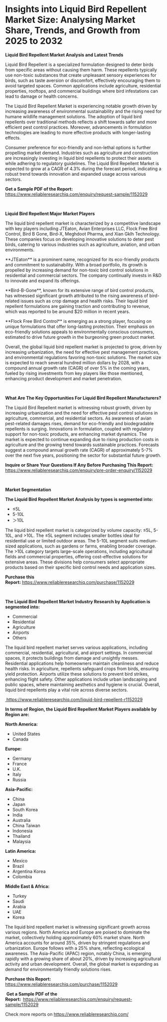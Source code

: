 <p><h1>Insights into Liquid Bird Repellent Market Size: Analysing Market Share, Trends, and Growth from 2025 to 2032</h1></p><p><strong>Liquid Bird Repellent Market Analysis and Latest Trends</strong></p>
<p><p>Liquid Bird Repellent is a specialized formulation designed to deter birds from specific areas without causing them harm. These repellents typically use non-toxic substances that create unpleasant sensory experiences for birds, such as taste aversion or discomfort, effectively encouraging them to avoid targeted spaces. Common applications include agriculture, residential properties, rooftops, and commercial buildings where bird infestations can lead to damage or health concerns.</p><p>The Liquid Bird Repellent Market is experiencing notable growth driven by increasing awareness of environmental sustainability and the rising need for humane wildlife management solutions. The adoption of liquid bird repellents over traditional methods reflects a shift towards safer and more efficient pest control practices. Moreover, advancements in formulation technologies are leading to more effective products with longer-lasting effects.</p><p>Consumer preference for eco-friendly and non-lethal options is further propelling market demand. Industries such as agriculture and construction are increasingly investing in liquid bird repellents to protect their assets while adhering to regulatory guidelines. The Liquid Bird Repellent Market is expected to grow at a CAGR of 4.3% during the forecast period, indicating a robust trend towards innovation and expanded usage across various sectors.</p></p>
<p><strong>Get a Sample PDF of the Report:&nbsp;</strong> <a href="https://www.reliableresearchiq.com/enquiry/request-sample/1152029?utm_campaign=3046&utm_medium=2&utm_source=Github&utm_content=ia&utm_term=31032025&utm_id=liquid-bird-repellent">https://www.reliableresearchiq.com/enquiry/request-sample/1152029</a></p>
<p>&nbsp;</p>
<p><strong>Liquid Bird Repellent Major Market Players</strong></p>
<p><p>The liquid bird repellent market is characterized by a competitive landscape with key players including JTEaton, Avian Enterprises LLC, Flock Free Bird Control, Bird B Gone, Bird-X, Meghdoot Pharma, and Xian Gklh Technology. These companies focus on developing innovative solutions to deter pest birds, catering to various industries such as agriculture, aviation, and urban environments.</p><p>**JTEaton** is a prominent name, recognized for its eco-friendly products and commitment to sustainability. With a broad portfolio, its growth is propelled by increasing demand for non-toxic bird control solutions in residential and commercial sectors. The company continually invests in R&D to innovate and expand its offerings.</p><p>**Bird-B-Gone**, known for its extensive range of bird control products, has witnessed significant growth attributed to the rising awareness of bird-related issues such as crop damage and health risks. Their liquid bird repellent formulations are gaining traction and contributing to revenue, which was reported to be around $20 million in recent years.</p><p>**Flock Free Bird Control** is emerging as a strong player, focusing on unique formulations that offer long-lasting protection. Their emphasis on eco-friendly solutions appeals to environmentally conscious consumers, estimated to drive future growth in the burgeoning green product market.</p><p>Overall, the global liquid bird repellent market is projected to grow, driven by increasing urbanization, the need for effective pest management practices, and environmental regulations favoring non-toxic solutions. The market size is expected to reach several hundred million dollars by 2028, with a compound annual growth rate (CAGR) of over 5% in the coming years, fueled by rising investments from key players like those mentioned, enhancing product development and market penetration.</p></p>
<p>&nbsp;</p>
<p><strong>What Are The Key Opportunities For Liquid Bird Repellent Manufacturers?</strong></p>
<p><p>The Liquid Bird Repellent market is witnessing robust growth, driven by increasing urbanization and the need for effective pest control solutions in agriculture, commercial, and residential sectors. As awareness of avian pest-related damages rises, demand for eco-friendly and biodegradable repellents is surging. Innovations in formulation, coupled with regulatory support for non-toxic products, are enhancing market dynamics. The market is expected to continue expanding due to rising production costs in agriculture and the growing trend towards sustainable practices. Forecasts suggest a compound annual growth rate (CAGR) of approximately 5-7% over the next five years, positioning the sector for substantial future growth.</p></p>
<p><strong>Inquire or Share Your Questions If Any Before Purchasing This Report:</strong> <a href="https://www.reliableresearchiq.com/enquiry/pre-order-enquiry/1152029?utm_campaign=3046&utm_medium=2&utm_source=Github&utm_content=ia&utm_term=31032025&utm_id=liquid-bird-repellent">https://www.reliableresearchiq.com/enquiry/pre-order-enquiry/1152029</a></p>
<p>&nbsp;</p>
<p><strong>Market Segmentation</strong></p>
<p><strong>The Liquid Bird Repellent Market Analysis by types is segmented into:</strong></p>
<p><ul><li>≤5L</li><li>5-10L</li><li>＞10L</li></ul></p>
<p><p>The liquid bird repellent market is categorized by volume capacity: ≤5L, 5-10L, and >10L. The ≤5L segment includes smaller bottles ideal for residential use or limited outdoor areas. The 5-10L segment suits medium-sized applications, such as gardens or farms, enabling broader coverage. The >10L category targets large-scale operations, including agricultural fields and commercial properties, offering cost-effective solutions for extensive areas. These divisions help consumers select appropriate products based on their specific bird control needs and application sizes.</p></p>
<p><strong>Purchase this Report:&nbsp;</strong><a href="https://www.reliableresearchiq.com/purchase/1152029?utm_campaign=3046&utm_medium=2&utm_source=Github&utm_content=ia&utm_term=31032025&utm_id=liquid-bird-repellent">https://www.reliableresearchiq.com/purchase/1152029</a></p>
<p>&nbsp;</p>
<p><strong>The Liquid Bird Repellent Market Industry Research by Application is segmented into:</strong></p>
<p><ul><li>Commercial</li><li>Residential</li><li>Agriculture</li><li>Airports</li><li>Others</li></ul></p>
<p><p>The liquid bird repellent market serves various applications, including commercial, residential, agricultural, and airport settings. In commercial spaces, it protects buildings from damage and unsightly messes. Residential applications help homeowners maintain cleanliness and reduce health risks. In agriculture, repellents safeguard crops from birds, ensuring yield protection. Airports utilize these solutions to prevent bird strikes, enhancing flight safety. Other applications include urban landscaping and public spaces, where maintaining aesthetics and hygiene is crucial. Overall, liquid bird repellents play a vital role across diverse sectors.</p></p>
<p><a href="https://www.reliableresearchiq.com/liquid-bird-repellent-r1152029?utm_campaign=3046&utm_medium=2&utm_source=Github&utm_content=ia&utm_term=31032025&utm_id=liquid-bird-repellent">&nbsp;https://www.reliableresearchiq.com/liquid-bird-repellent-r1152029</a></p>
<p><strong>In terms of Region, the Liquid Bird Repellent Market Players available by Region are:</strong></p>
<p>
    <p> <strong> North America: </strong>
        <ul>
            <li>United States</li>
            <li>Canada</li>
        </ul>
        </p> 
    <p> <strong> Europe: </strong>
        <ul>
            <li>Germany</li>
            <li>France</li>
            <li>U.K.</li>
            <li>Italy</li>
            <li>Russia</li>
        </ul>
        </p> 
    <p> <strong> Asia-Pacific: </strong>
        <ul>
            <li>China</li>
            <li>Japan</li>
            <li>South Korea</li>
            <li>India</li>
            <li>Australia</li>
            <li>China Taiwan</li>
            <li>Indonesia</li>
            <li>Thailand</li>
            <li>Malaysia</li>
        </ul>
        </p> 
    <p> <strong> Latin America: </strong>
        <ul>
            <li>Mexico</li>
            <li>Brazil</li>
            <li>Argentina Korea</li>
            <li>Colombia</li>
        </ul>
        </p> 
    <p> <strong> Middle East & Africa: </strong>
        <ul>
            <li>Turkey</li>
            <li>Saudi</li>
            <li>Arabia</li>
            <li>UAE</li>
            <li>Korea</li>
        </ul>
    </p>
    </p>
<p><p>The liquid bird repellent market is witnessing significant growth across various regions. North America and Europe are poised to dominate the market, collectively holding approximately 60% market share. North America accounts for around 35%, driven by stringent regulations and urbanization. Europe follows with a 25% share, reflecting ecological awareness. The Asia-Pacific (APAC) region, notably China, is emerging rapidly with a growing share of about 20%, driven by increasing agricultural activity and urban development. Overall, the global market is expanding as demand for environmentally friendly solutions rises.</p></p>
<p><strong>Purchase this Report: </strong><a href="https://www.reliableresearchiq.com/purchase/1152029?utm_campaign=3046&utm_medium=2&utm_source=Github&utm_content=ia&utm_term=31032025&utm_id=liquid-bird-repellent">https://www.reliableresearchiq.com/purchase/1152029</a></p>
<p>&nbsp;<strong>Get a Sample PDF of the Report:&nbsp;&nbsp;</strong><a href="https://www.reliableresearchiq.com/enquiry/request-sample/1152029?utm_campaign=3046&utm_medium=2&utm_source=Github&utm_content=ia&utm_term=31032025&utm_id=liquid-bird-repellent">https://www.reliableresearchiq.com/enquiry/request-sample/1152029</a></p>
<p><strong></strong></p>
<p>Check more reports on <a href="https://www.reliableresearchiq.com/?utm_campaign=3046&utm_medium=2&utm_source=Github&utm_content=ia&utm_term=31032025&utm_id=liquid-bird-repellent">https://www.reliableresearchiq.com/</a></p>